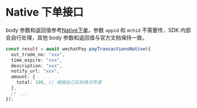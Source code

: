 # Native 下单接口

body 参数和返回值参考[Native下单](https://pay.weixin.qq.com/docs/merchant/apis/native-payment/direct-jsons/native-prepay.html)，参数 `appid` 和 `mchid` 不需要传，SDK 内部会自行处理，其他 body 参数和返回值与官方文档保持一致。

```ts
const result = await wechatPay.payTransactionsNative({
  out_trade_no: "xxx",
  time_expire: "xxx",
  description: "xxx",
  notify_url: "xxx",
  amount: {
    total: 100, // 根据自己实际情况传递
  },
  // ...
});
```
